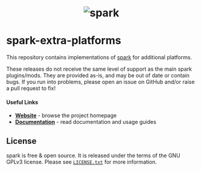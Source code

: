 <h1 align="center">
	<img
		alt="spark"
		src="https://i.imgur.com/ykHn9vx.png">
</h1>

# spark-extra-platforms

This repository contains implementations of [spark](https://github.com/lucko/spark) for additional platforms.

These releases do not receive the same level of support as the main spark plugins/mods. They are provided as-is, and may be out of date or contain bugs. If you run into problems, please open an issue on GitHub and/or raise a pull request to fix!

#### Useful Links
* [**Website**](https://spark.lucko.me/) - browse the project homepage
* [**Documentation**](https://spark.lucko.me/docs) - read documentation and usage guides

## License

spark is free & open source. It is released under the terms of the GNU GPLv3 license. Please see [`LICENSE.txt`](LICENSE.txt) for more information. 
